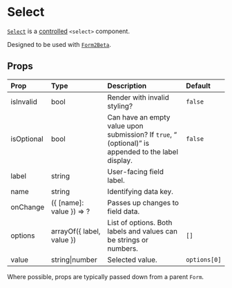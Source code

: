 # Select

[`Select`](https://github.com/zakness/birchbox-gitbook/tree/1ad9356b440d8ffd191f6222475ef6f0c15444b0/src/components/Form2Beta/Select/index.js) is a [controlled](https://facebook.github.io/react/docs/forms.html#controlled-components) `<select>` component.

Designed to be used with [`Form2Beta`](form.md).

## Props

| Prop | Type | Description | Default |
| :--- | :--- | :--- | :--- |
| isInvalid | bool | Render with invalid styling? | `false` |
| isOptional | bool | Can have an empty value upon submission? If `true`, “ \(optional\)” is appended to the label display. | `false` |
| label | string | User-facing field label. |  |
| name | string | Identifying data key. |  |
| onChange | \({ \[name\]: value }\) =&gt; ? | Passes up changes to field data. |  |
| options | arrayOf\({ label, value }\) | List of options. Both labels and values can be strings or numbers. | `[]` |
| value | string\|number | Selected value. | `options[0]` |

Where possible, props are typically passed down from a parent `Form`.

